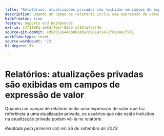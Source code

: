 ```yaml
---
title: "Relatórios: atualizações privadas são exibidas em campos de expressão de valor"
description: Quando um campo de relatório inclui uma expressão de valor que faz referência a uma atualização privada, os usuários que não estão incluídos na atualização privada podem vê-la no relatório.
hidefromtoc: true
feature: Reports and Dashboards
exl-id: 5771f981-a98d-46e7-8265-af104a7aaf4e
source-git-commit: 4d5c6516446b081eba7c90143147270e38e1f7d1
workflow-type: tm+mt
source-wordcount: '72'
ht-degree: 5%

---
```


# Relatórios: atualizações privadas são exibidas em campos de expressão de valor

Quando um campo de relatório inclui uma expressão de valor que faz referência a uma atualização privada, os usuários que não estão incluídos na atualização privada podem vê-la no relatório.

_Relatado pela primeira vez em 26 de setembro de 2023._
